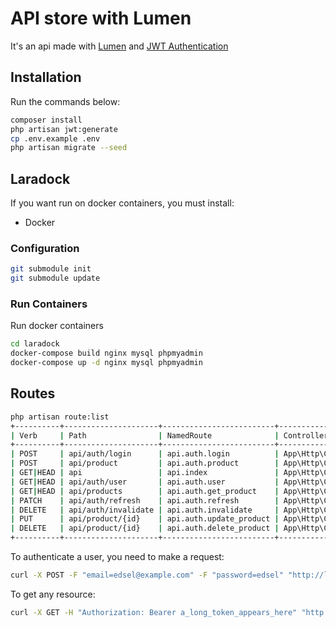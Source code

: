 # API store with Lumen
It's an api made with [Lumen](https://lumen.laravel.com/) and [JWT Authentication](https://jwt.io/)

## Installation

Run the commands below:
```bash
composer install
php artisan jwt:generate
cp .env.example .env
php artisan migrate --seed
```

## Laradock
If you want run on docker containers, you must install:
- Docker

### Configuration

```bash
git submodule init
git submodule update
```

### Run Containers

Run docker containers
```bash
cd laradock
docker-compose build nginx mysql phpmyadmin
docker-compose up -d nginx mysql phpmyadmin
```


## Routes
```bash
php artisan route:list
+----------+---------------------+-------------------------+------------------------------------------+------------------+--------------------------+
| Verb     | Path                | NamedRoute              | Controller                               | Action           | Middleware               |
+----------+---------------------+-------------------------+------------------------------------------+------------------+--------------------------+
| POST     | api/auth/login      | api.auth.login          | App\Http\Controllers\Auth\AuthController | postLogin        | api.controllers          |
| POST     | api/product         | api.auth.product        | App\Http\Controllers\APIController       | createProduct    | api.controllers|api.auth |
| GET|HEAD | api                 | api.index               | App\Http\Controllers\APIController       | getIndex         | api.controllers|api.auth |
| GET|HEAD | api/auth/user       | api.auth.user           | App\Http\Controllers\Auth\AuthController | getUser          | api.controllers|api.auth |
| GET|HEAD | api/products        | api.auth.get_product    | App\Http\Controllers\APIController       | getProducts      | api.controllers|api.auth |
| PATCH    | api/auth/refresh    | api.auth.refresh        | App\Http\Controllers\Auth\AuthController | patchRefresh     | api.controllers|api.auth |
| DELETE   | api/auth/invalidate | api.auth.invalidate     | App\Http\Controllers\Auth\AuthController | deleteInvalidate | api.controllers|api.auth |
| PUT      | api/product/{id}    | api.auth.update_product | App\Http\Controllers\APIController       | updateProduct    | api.controllers|api.auth |
| DELETE   | api/product/{id}    | api.auth.delete_product | App\Http\Controllers\APIController       | deleteProduct    | api.controllers|api.auth |
+----------+---------------------+-------------------------+------------------------------------------+------------------+--------------------------+
```

To authenticate a user, you need to make a request:
```bash
curl -X POST -F "email=edsel@example.com" -F "password=edsel" "http://localhost/api/auth/login"
```

To get any resource:
```bash
curl -X GET -H "Authorization: Bearer a_long_token_appears_here" "http://localhost/api/products"
```

